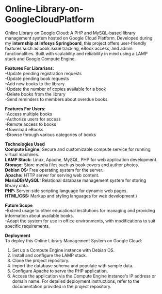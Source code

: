 # Online-Library-on-GoogleCloudPlatform
Online Library on Google Cloud: A PHP and MySQL-based library management system hosted on Google Cloud Platform. Developed during my **internship at Infosys Springboard**, this project offers user-friendly features such as book issue tracking, eBook access, and admin functionalities. Built with scalability and reliability in mind using a LAMP stack and Google Compute Engine.

**Features For Librarians:**\
-Update pending registration requests\
-Update pending book requests\
-Add new books to the library\
-Update the number of copies available for a book\
-Delete books from the library\
-Send reminders to members about overdue books

**Features For Users:**\
-Access multiple books\
-Authorize users for access\
-Remote access to books\
-Download eBooks\
-Browse through various categories of books

**Technologies Used**\
**Compute Engine:** Secure and customizable compute service for running virtual machines.\
**LAMP Stack:** Linux, Apache, MySQL, PHP for web application development.\
**Storage:** Store media files such as book covers and author photos.\
**Debian OS:** Free operating system for the server.\
**Apache:** HTTP server for serving web content.\
**MariaDB/MySQL:** Relational database management system for storing library data.\
**PHP:** Server-side scripting language for dynamic web pages.\
**HTML/CSS:** Markup and styling languages for web development.\

**Future Scope**\
-Extend usage to other educational institutions for managing and providing information about available books.\
-Adapt the system for use in office environments, with modifications to suit specific requirements.

**Deployment**\
To deploy this Online Library Management System on Google Cloud:

1. Set up a Compute Engine instance with Debian OS.
2. Install and configure the LAMP stack.
3. Clone the project repository.
4. Import the database schema and populate with sample data.
5. Configure Apache to serve the PHP application.
6. Access the application via the Compute Engine instance's IP address or domain name.
For detailed deployment instructions, refer to the documentation provided in the project repository.